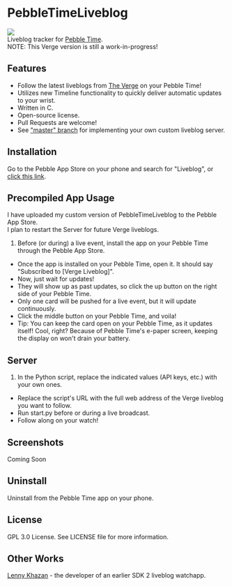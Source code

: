 # PebbleTimeLiveblog
![](https://raw.github.com/tomthecarrot/PebbleTimeLiveblog/master/screenshots/banner.png)  
Liveblog tracker for [Pebble Time](http://getpebble.com).  
NOTE: This Verge version is still a work-in-progress!  

## Features
- Follow the latest liveblogs from [The Verge](http://theverge.com) on your Pebble Time!
- Utilizes new Timeline functionality to quickly deliver automatic updates to your wrist.
- Written in C.
- Open-source license.
- Pull Requests are welcome!
- See ["master" branch](https://github.com/tomthecarrot/PebbleTimeLiveblog/tree/master) for implementing your own custom liveblog server.

## Installation
Go to the Pebble App Store on your phone and search for "Liveblog", or [click this link](https://apps.getpebble.com/applications/554ec47cecdc00f8140000c6).

## Precompiled App Usage
I have uploaded my custom version of PebbleTimeLiveblog to the Pebble App Store.  
I plan to restart the Server for future Verge liveblogs.  

1. Before (or during) a live event, install the app on your Pebble Time through the Pebble App Store.
- Once the app is installed on your Pebble Time, open it. It should say "Subscribed to [Verge Liveblog]".
- Now, just wait for updates!
- They will show up as past updates,
so click the up button on the right side of your Pebble Time.
- Only one card will be pushed for a live event, but it will update continuously.
- Click the middle button on your Pebble Time, and voila!
- Tip: You can keep the card open on your Pebble Time, as it updates itself! Cool, right?
Because of Pebble Time's e-paper screen, keeping the display on won't drain your battery.

## Server
1. In the Python script, replace the indicated values (API keys, etc.) with your own ones.
- Replace the script's URL with the full web address of the Verge liveblog you want to follow.
- Run start.py before or during a live broadcast.
- Follow along on your watch!

## Screenshots
Coming Soon

## Uninstall
Uninstall from the Pebble Time app on your phone.

## License
GPL 3.0 License. See LICENSE file for more information.

## Other Works
[Lenny Khazan](https://github.com/LK/PebbleLiveblog) - the developer of an earlier SDK 2 liveblog watchapp.
